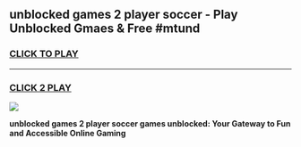 
## unblocked games 2 player soccer - Play Unblocked Gmaes & Free #mtund
<h3>
<a href="https://premium.freeplayer.one?title=unblocked_games_2_player_soccer&ref=01M">CLICK TO PLAY</a></h3>
<hr>

<h3>
<a href="https://premium.freeplayer.one?title=unblocked_games_2_player_soccer&ref=01M">CLICK 2 PLAY</a>
  
</h3>

<a href="https://premium.freeplayer.one?title=unblocked_games_2_player_soccer&ref=01M"><img src="https://clearcache.store/games.png"></a>


**unblocked games 2 player soccer games unblocked: Your Gateway to Fun and Accessible Online Gaming**
